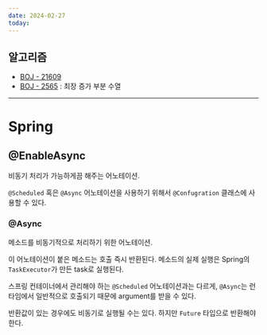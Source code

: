 ```yaml
---
date: 2024-02-27
today:
---
```

## 알고리즘
- [BOJ - 21609](https://www.acmicpc.net/problem/21609)
- [BOJ - 2565](https://www.acmicpc.net/problem/2565) : 최장 증가 부분 수열

---

# Spring
## @EnableAsync

비동기 처리가 가능하게끔 해주는 어노테이션.

`@Scheduled` 혹은 `@Async` 어노테이션을 사용하기 위해서 `@Confugration` 클래스에 사용할 수 있다.

### @Async

메소드를 비동기적으로 처리하기 위한 어노테이션.

이 어노테이션이 붙은 메소드는 호출 즉시 반환된다. 메소드의 실제 실행은 Spring의 `TaskExecutor`가 만든 task로 실행된다.

스프링 컨테이너에서 관리해야 하는 `@Scheduled` 어노테이션과는 다르게, `@Async`는 런타임에서 일반적으로 호출되기 때문에 argument를 받을 수 있다.

반환값이 있는 경우에도 비동기로 실행될 수는 있다. 하지만 `Future` 타입으로 반환해야 한다.


